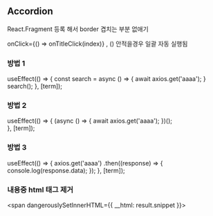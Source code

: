 ## Accordion

React.Fragment 등록 해서 border 겹치는 부분 없애기

onClick={() => onTitleClick(index)} , () 안적을경우 일괄 자동 실행됨 

### 방법 1

useEffect(() => {
    const search = async () => {
        await axios.get('aaaa');
    }
    search();
}, [term]);


### 방법 2

useEffect(() => {
    (async () => {
        await axios.get('aaaa');
    })();        
}, [term]);


### 방법 3

useEffect(() => {
    axios.get('aaaa')
    .then((response) => {
        console.log(response.data);
    });
}, [term]);



### 내용중 html 태그 제거
<span dangerouslySetInnerHTML={{ __html: result.snippet }}></span>